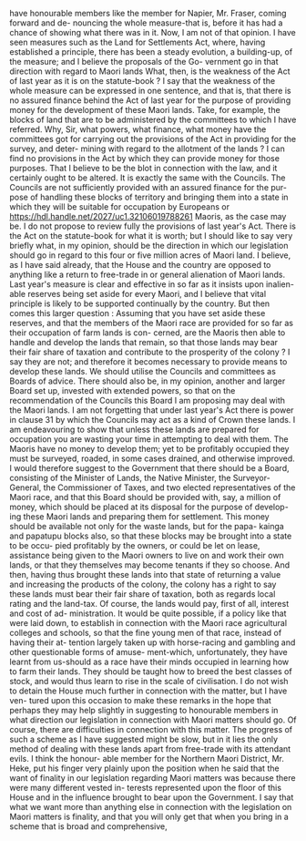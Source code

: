 have honourable members like the member for Napier, Mr. Fraser, coming forward and de- nouncing the whole measure-that is, before it has had a chance of showing what there was in it. Now, I am not of that opinion. I have seen measures such as the Land for Settlements Act, where, having established a principle, there has been a steady evolution, a building-up, of the measure; and I believe the proposals of the Go- vernment go in that direction with regard to Maori lands What, then, is the weakness of the Act of last year as it is on the statute-book ? I say that the weakness of the whole measure can be expressed in one sentence, and that is, that there is no assured finance behind the Act of last year for the purpose of providing money for the development of these Maori lands. Take, for example, the blocks of land that are to be administered by the committees to which I have referred. Why, Sir, what powers, what finance, what money have the committees got for carrying out the provisions of the Act in providing for the survey, and deter- mining with regard to the allotment of the lands ? I can find no provisions in the Act by which they can provide money for those purposes. That I believe to be the blot in connection with the law, and it certainly ought to be altered. It is exactly the same with the Councils. The Councils are not sufficiently provided with an assured finance for the pur- pose of handling these blocks of territory and bringing them into a state in which they will be suitable for occupation by Europeans or https://hdl.handle.net/2027/uc1.32106019788261 Maoris, as the case may be. I do not propose to review fully the provisions of last year's Act. There is the Act on the statute-book for what it is worth; but I should like to say very briefly what, in my opinion, should be the direction in which our legislation should go in regard to this four or five million acres of Maori land. I believe, as I have said already, that the House and the country are opposed to anything like a return to free-trade in or general alienation of Maori lands. Last year's measure is clear and effective in so far as it insists upon inalien- able reserves being set aside for every Maori, and I believe that vital principle is likely to be supported continually by the country. But then comes this larger question : Assuming that you have set aside these reserves, and that the members of the Maori race are provided for so far as their occupation of farm lands is con- cerned, are the Maoris then able to handle and develop the lands that remain, so that those lands may bear their fair share of taxation and contribute to the prosperity of the colony ? I say they are not; and therefore it becomes necessary to provide means to develop these lands. We should utilise the Councils and committees as Boards of advice. There should also be, in my opinion, another and larger Board set up, invested with extended powers, so that on the recommendation of the Councils this Board I am proposing may deal with the Maori lands. I am not forgetting that under last year's Act there is power in clause 31 by which the Councils may act as a kind of Crown these lands. I am endeavouring to show that unless these lands are prepared for occupation you are wasting your time in attempting to deal with them. The Maoris have no money to develop them; yet to be profitably occupied they must be surveyed, roaded, in some cases drained, and otherwise improved. I would therefore suggest to the Government that there should be a Board, consisting of the Minister of Lands, the Native Minister, the Surveyor-General, the Commissioner of Taxes, and two elected representatives of the Maori race, and that this Board should be provided with, say, a million of money, which should be placed at its disposal for the purpose of develop- ing these Maori lands and preparing them for settlement. This money should be available not only for the waste lands, but for the papa- kainga and papatupu blocks also, so that these blocks may be brought into a state to be occu- pied profitably by the owners, or could be let on lease, assistance being given to the Maori owners to live on and work their own lands, or that they themselves may become tenants if they so choose. And then, having thus brought these lands into that state of returning a value and increasing the products of the colony, the colony has a right to say these lands must bear their fair share of taxation, both as regards local rating and the land-tax. Of course, the lands would pay, first of all, interest and cost of ad- ministration. It would be quite possible, if a policy like that were laid down, to establish in connection with the Maori race agricultural colleges and schools, so that the fine young men of that race, instead of having their at- tention largely taken up with horse-racing and gambling and other questionable forms of amuse- ment-which, unfortunately, they have learnt from us-should as a race have their minds occupied in learning how to farm their lands. They should be taught how to breed the best classes of stock, and would thus learn to rise in the scale of civilisation. I do not wish to detain the House much further in connection with the matter, but I have ven- tured upon this occasion to make these remarks in the hope that perhaps they may help slightly in suggesting to honourable members in what direction our legislation in connection with Maori matters should go. Of course, there are difficulties in connection with this matter. The progress of such a scheme as I have suggested might be slow, but in it lies the only method of dealing with these lands apart from free-trade with its attendant evils. I think the honour- able member for the Northern Maori District, Mr. Heke, put his finger very plainly upon the position when he said that the want of finality in our legislation regarding Maori matters was because there were many different vested in- terests represented upon the floor of this House and in the influence brought to bear upon the Government. I say that what we want more than anything else in connection with the legislation on Maori matters is finality, and that you will only get that when you bring in a scheme that is broad and comprehensive, 